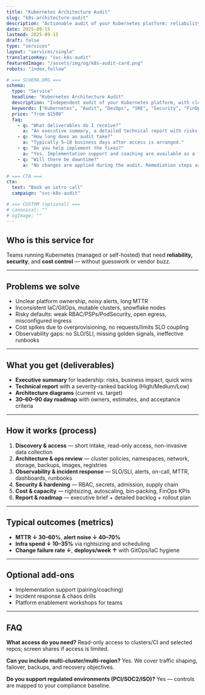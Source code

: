 ```yaml
---
title: "Kubernetes Architecture Audit"
slug: "k8s-architecture-audit"
description: "Actionable audit of your Kubernetes platform: reliability, security, cost control, and operability. Clear findings, prioritized fixes, and a roadmap you can execute."
date: 2025-09-15
lastmod: 2025-09-15
draft: false
type: "services"
layout: "services/single"
translationKey: "svc-k8s-audit"
featuredImage: "/assets/img/og/k8s-audit-card.png"
robots: "index,follow"

# === SCHEMA.ORG ===
schema:
  type: "Service"
  headline: "Kubernetes Architecture Audit"
  description: "Independent audit of your Kubernetes platform, with clear findings, prioritized fixes, and a roadmap you can execute."
  keywords: ["Kubernetes", "Audit", "DevOps", "SRE", "Security", "FinOps"]
  price: "from $1500"
  faq:
    - q: "What deliverables do I receive?"
      a: "An executive summary, a detailed technical report with risks & recommendations, and a 30–60–90 day roadmap."
    - q: "How long does an audit take?"
      a: "Typically 5–10 business days after access is arranged."
    - q: "Do you help implement the fixes?"
      a: "Yes. Implementation support and coaching are available as a follow-up engagement."
    - q: "Will there be downtime?"
      a: "No changes are applied during the audit. Remediation steps are planned to minimize or eliminate downtime."

# === CTA ===
cta:
  text: "Book an intro call"
  campaign: "svc-k8s-audit"

# === CUSTOM (optional) ===
# canonical: ""
# ogImage: ""
---
```


## Who is this service for

Teams running Kubernetes (managed or self-hosted) that need **reliability, security**, and **cost control** — without guesswork or vendor buzz.

---

## Problems we solve

- Unclear platform ownership, noisy alerts, long MTTR
- Inconsistent IaC/GitOps, mutable clusters, snowflake nodes
- Risky defaults: weak RBAC/PSPs/PodSecurity, open egress, misconfigured ingress
- Cost spikes due to overprovisioning, no requests/limits SLO coupling
- Observability gaps: no SLO/SLI, missing golden signals, ineffective runbooks

---

## What you get (deliverables)

- **Executive summary** for leadership: risks, business impact, quick wins
- **Technical report** with a severity-ranked backlog (High/Medium/Low)
- **Architecture diagrams** (current vs. target)
- **30–60–90 day roadmap** with owners, estimates, and acceptance criteria

---

## How it works (process)

1. **Discovery & access** — short intake, read-only access, non-invasive data collection
2. **Architecture & ops review** — cluster policies, namespaces, network, storage, backups, images, registries
3. **Observability & incident response** — SLO/SLI, alerts, on-call, MTTR, dashboards, runbooks
4. **Security & hardening** — RBAC, secrets, admission, supply chain
5. **Cost & capacity** — rightsizing, autoscaling, bin-packing, FinOps KPIs
6. **Report & roadmap** — executive brief + detailed backlog + rollout plan

---

## Typical outcomes (metrics)

- **MTTR ↓ 30–60%**, **alert noise ↓ 40–70%**
- **Infra spend ↓ 10–35%** via rightsizing and scheduling
- **Change failure rate ↓**, **deploys/week ↑** with GitOps/IaC hygiene

---

## Optional add-ons

- Implementation support (pairing/coaching)
- Incident response & chaos drills
- Platform enablement workshops for teams

---

## FAQ

**What access do you need?**
Read-only access to clusters/CI and selected repos; screen shares if access is limited.

**Can you include multi-cluster/multi-region?**
Yes. We cover traffic shaping, failover, backups, and recovery objectives.

**Do you support regulated environments (PCI/SOC2/ISO)?**
Yes — controls are mapped to your compliance baseline.
